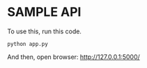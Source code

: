 # SAMPLE API
To use this, run this code.
```shell
python app.py
```

And then, open browser: http://127.0.0.1:5000/